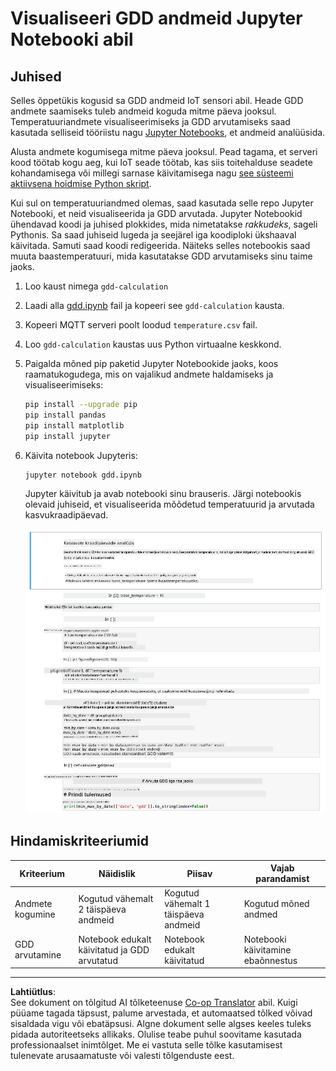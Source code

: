 <!--
CO_OP_TRANSLATOR_METADATA:
{
  "original_hash": "1e21b012c6685f8bf73e0e76cdca3347",
  "translation_date": "2025-10-11T12:37:54+00:00",
  "source_file": "2-farm/lessons/1-predict-plant-growth/assignment.md",
  "language_code": "et"
}
-->
# Visualiseeri GDD andmeid Jupyter Notebooki abil

## Juhised

Selles õppetükis kogusid sa GDD andmeid IoT sensori abil. Heade GDD andmete saamiseks tuleb andmeid koguda mitme päeva jooksul. Temperatuuriandmete visualiseerimiseks ja GDD arvutamiseks saad kasutada selliseid tööriistu nagu [Jupyter Notebooks](https://jupyter.org), et andmeid analüüsida.

Alusta andmete kogumisega mitme päeva jooksul. Pead tagama, et serveri kood töötab kogu aeg, kui IoT seade töötab, kas siis toitehalduse seadete kohandamisega või millegi sarnase käivitamisega nagu [see süsteemi aktiivsena hoidmise Python skript](https://github.com/jaqsparow/keep-system-active).

Kui sul on temperatuuriandmed olemas, saad kasutada selle repo Jupyter Notebooki, et neid visualiseerida ja GDD arvutada. Jupyter Notebookid ühendavad koodi ja juhised plokkides, mida nimetatakse *rakkudeks*, sageli Pythonis. Sa saad juhiseid lugeda ja seejärel iga koodiploki ükshaaval käivitada. Samuti saad koodi redigeerida. Näiteks selles notebookis saad muuta baastemperatuuri, mida kasutatakse GDD arvutamiseks sinu taime jaoks.

1. Loo kaust nimega `gdd-calculation`

1. Laadi alla [gdd.ipynb](./code-notebook/gdd.ipynb) fail ja kopeeri see `gdd-calculation` kausta.

1. Kopeeri MQTT serveri poolt loodud `temperature.csv` fail.

1. Loo `gdd-calculation` kaustas uus Python virtuaalne keskkond.

1. Paigalda mõned pip paketid Jupyter Notebookide jaoks, koos raamatukogudega, mis on vajalikud andmete haldamiseks ja visualiseerimiseks:

    ```sh
    pip install --upgrade pip
    pip install pandas
    pip install matplotlib
    pip install jupyter
    ```

1. Käivita notebook Jupyteris:

    ```sh
    jupyter notebook gdd.ipynb
    ```

    Jupyter käivitub ja avab notebooki sinu brauseris. Järgi notebookis olevaid juhiseid, et visualiseerida mõõdetud temperatuurid ja arvutada kasvukraadipäevad.

    ![Jupyter notebook](../../../../../translated_images/gdd-jupyter-notebook.c5b52cf21094f158a61f47f455490fd95f1729777ff90861a4521820bf354cdc.et.png)

## Hindamiskriteeriumid

| Kriteerium | Näidislik | Piisav | Vajab parandamist |
| ---------- | --------- | ------ | ----------------- |
| Andmete kogumine | Kogutud vähemalt 2 täispäeva andmeid | Kogutud vähemalt 1 täispäeva andmeid | Kogutud mõned andmed |
| GDD arvutamine | Notebook edukalt käivitatud ja GDD arvutatud | Notebook edukalt käivitatud | Notebooki käivitamine ebaõnnestus |

---

**Lahtiütlus**:  
See dokument on tõlgitud AI tõlketeenuse [Co-op Translator](https://github.com/Azure/co-op-translator) abil. Kuigi püüame tagada täpsust, palume arvestada, et automaatsed tõlked võivad sisaldada vigu või ebatäpsusi. Algne dokument selle algses keeles tuleks pidada autoriteetseks allikaks. Olulise teabe puhul soovitame kasutada professionaalset inimtõlget. Me ei vastuta selle tõlke kasutamisest tulenevate arusaamatuste või valesti tõlgenduste eest.